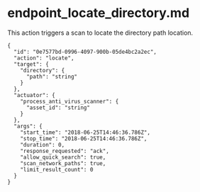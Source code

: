 
# endpoint_locate_directory.md

This action triggers a scan to locate the directory path location.

```
{
  "id": "0e7577bd-0996-4097-900b-05de4bc2a2ec",
  "action": "locate",
  "target": {
    "directory": {
      "path": "string"
    }
  },
  "actuator": {
    "process_anti_virus_scanner": {
      "asset_id": "string"
    }
  },
  "args": {
    "start_time": "2018-06-25T14:46:36.786Z",
    "stop_time": "2018-06-25T14:46:36.786Z",
    "duration": 0,
    "response_requested": "ack",
    "allow_quick_search": true,
    "scan_network_paths": true,
    "limit_result_count": 0
  }
}
```